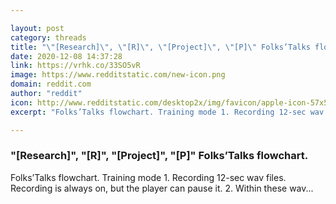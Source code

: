 ```yaml
---

layout: post
category: threads
title: "\"[Research]\", \"[R]\", \"[Project]\", \"[P]\" Folks’Talks flowchart."
date: 2020-12-08 14:37:28
link: https://vrhk.co/33SO5vR
image: https://www.redditstatic.com/new-icon.png
domain: reddit.com
author: "reddit"
icon: http://www.redditstatic.com/desktop2x/img/favicon/apple-icon-57x57.png
excerpt: "Folks’Talks flowchart. Training mode 1. Recording 12-sec wav files. Recording is always on, but the player can pause it. 2. Within these wav..."

---
```


### "[Research]", "[R]", "[Project]", "[P]" Folks’Talks flowchart.

Folks’Talks flowchart. Training mode 1. Recording 12-sec wav files. Recording is always on, but the player can pause it. 2. Within these wav...